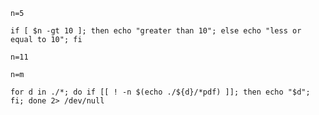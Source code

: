 ```
n=5
```
```
if [ $n -gt 10 ]; then echo "greater than 10"; else echo "less or equal to 10"; fi
```
```
n=11
```
```
n=m
```
```
for d in ./*; do if [[ ! -n $(echo ./${d}/*pdf) ]]; then echo "$d"; fi; done 2> /dev/null
```